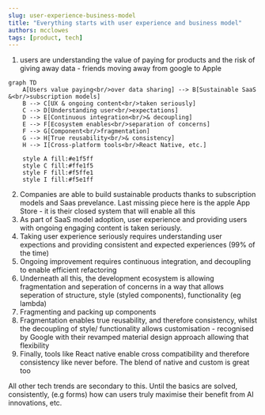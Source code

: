 ```yaml
---
slug: user-experience-business-model
title: "Everything starts with user experience and business model"
authors: mcclowes
tags: [product, tech]
---
```


1. users are understanding the value of paying for products and the risk of giving away data - friends moving away from google to Apple

<!--truncate-->

```mermaid
graph TD
    A[Users value paying<br/>over data sharing] --> B[Sustainable SaaS &<br/>subscription models]
    B --> C[UX & ongoing content<br/>taken seriously]
    C --> D[Understanding user<br/>expectations]
    D --> E[Continuous integration<br/>& decoupling]
    E --> F[Ecosystem enables<br/>separation of concerns]
    F --> G[Component<br/>fragmentation]
    G --> H[True reusability<br/>& consistency]
    H --> I[Cross-platform tools<br/>React Native, etc.]

    style A fill:#e1f5ff
    style C fill:#ffe1f5
    style F fill:#f5ffe1
    style I fill:#f5e1ff
```

2. Companies are able to build sustainable products thanks to subscription models and Saas prevelance. Last missing piece here is the apple App Store - it is their closed system that will enable all this
3. As part of SaaS model adoption, user experience and providing users with ongoing engaging content is taken seriously.
4. Taking user experience seriously requires understanding user expections and providing consistent and expected experiences (99% of the time)
5. Ongoing improvement requires continuous integration, and decoupling to enable efficient refactoring
6. Underneath all this, the development ecosystem is allowing fragmentation and seperation of concerns in a way that allows seperation of structure, style (styled components), functionality (eg lambda)
7. Fragmenting and packing up components
8. Fragmentation enables true reusability, and therefore consistency, whilst the decoupling of style/ functionality allows customisation - recognised by Google with their revamped material design approach allowing that flexibility
9. Finally, tools like React native enable cross compatibility and therefore consistency like never before. The blend of native and custom is great too

All other tech trends are secondary to this. Until the basics are solved, consistently, (e.g forms) how can users truly maximise their benefit from AI innovations, etc.
